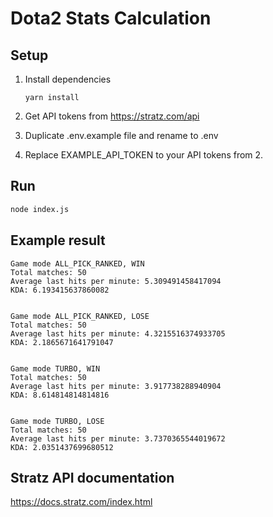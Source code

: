 # Dota2 Stats Calculation

## Setup

1. Install dependencies

   ```
   yarn install
   ```

2. Get API tokens from https://stratz.com/api
3. Duplicate .env.example file and rename to .env
4. Replace EXAMPLE_API_TOKEN to your API tokens from 2.

## Run

```bash
node index.js
```

## Example result

```
Game mode ALL_PICK_RANKED, WIN
Total matches: 50
Average last hits per minute: 5.309491458417094
KDA: 6.193415637860082


Game mode ALL_PICK_RANKED, LOSE
Total matches: 50
Average last hits per minute: 4.3215516374933705
KDA: 2.1865671641791047


Game mode TURBO, WIN
Total matches: 50
Average last hits per minute: 3.917738288940904
KDA: 8.614814814814816


Game mode TURBO, LOSE
Total matches: 50
Average last hits per minute: 3.7370365544019672
KDA: 2.0351437699680512
```

## Stratz API documentation

https://docs.stratz.com/index.html
